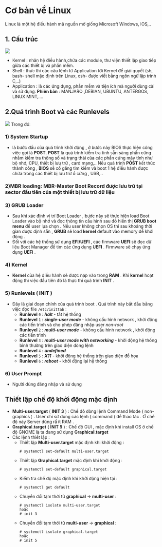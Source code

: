 
# Cơ bản về Linux
 Linux là một hệ điều hành mã nguồn mở giống Microsoft Windows, IOS,..
## 1. Cấu trúc 
![](https://2.bp.blogspot.com/-xU5aB5e7v9E/WfAvTqZbDkI/AAAAAAAAJAo/-0s8WE4OOyE1_YZDjFLhGc4IWQ8IONEXwCLcBGAs/s400/ksa-pic0.jpeg)
- Kernel : nhân hệ điều hành,chứa các module, thư viện thiết lập giao tiếp giữa các thiết bị và phần mềm.
- Shell : thực thi các câu lệnh từ Application tới Kernel để giải quyết (sh, bash- shell mặc định trên Linux, csh- được viết bằng ngôn ngữ lập trình C,..)
- Application : là các ứng dụng, phần mềm và tiện ích mà người dùng cài và sử dụng.
**Phiên bản** : MANJARO ,DEBIAN, UBUNTU, ANTERGOS, LINUX MINT,....
## 2.Quá trình Boot và các Runlevels

![](https://camo.githubusercontent.com/2918eb4946bb17f09d39b9e6835be4d0cb3ed9415e1cf2f948835920935d3846/68747470733a2f2f692e696d6775722e636f6d2f57617a6f7679512e706e67)
Trong đó:
### 1) System Startup 
- là bước đầu của quá trình khởi động , ở bước này BIOS thực hiện công việc gọi là **POST**. **POST** là quá trình kiểm tra tính sẵn sàng phần cứng nhằm kiểm tra thông số và trạng thái của các phần cứng máy tính như bộ nhớ, CPU, thiết bị lưu trữ , card mạng,.. Nếu quá trình **PÓST** kết thúc thành công , **BIOS** sẽ cố gắng tìm kiếm và boot 1 hệ điều hành được chứa trong các thiết bị lưu trữ ổ cứng , USB,.. 
### 2)MBR loading: **MBR-Master Boot Record** được lưu trữ tại **sector** đầu tiên của một thiết bị lưu trữ dữ liệu
### **3) GRUB Loader**
- Sau khi xác định vị trí Boot Loader , bước này sẽ thực hiện load Boot Loader vào bộ nhớ và đọc thông tin cấu hình sau đó hiển thị **GRUB boot menu** để user lựa chọn . Nếu user không chọn OS thì sau khoảng thời gian được định sẵn , **GRUB** sẽ load **kernel** default vào memory để khởi động .
- Đối với các hệ thống sử dụng **EFI/UEFI** , các firmware **UEFI** sẽ đọc dữ liệu Boot Manager để tìm các ứng dụng **UEFI** . Firmware sẽ chạy ứng dụng **UEFI** .
### **4) Kernel**
- **Kernel** của hệ điều hành sẽ được nạp vào trong **RAM** . Khi **kernel** hoạt động thì việc đầu tiên đó là thực thi quá trình **INIT** .
### **5) Runlevels ( INIT )**
- Đây là giai đoạn chính của quá trình boot . Quá trình này bắt đầu bằng việc đọc file `/etc/inittab` :
    - **Runlevel** `0` : ***halt*** - tắt hệ thống
    - **Runlevel** `1` : ***single-user mode*** - không cấu hình network , khởi động các tiến trình và cho phép đăng nhập user *non-root* 
    - **Runlevel** `2` : ***multi-user mode*** - không cấu hình network , khởi động các tiến trình
    - **Runlevel** `3` : ***multi-user mode with networking*** - khởi động hệ thống bình thường trên giao diện dòng lệnh
    - **Runlevel** `4` : ***undefined***
    - **Runlevel** `5` : ***X11*** - khởi động hệ thống trên giao diện đồ họa
    - **Runlevel** `6` : ***reboot*** - khởi động lại hệ thống
### **6) User Prompt**
- Người dùng đăng nhập và sử dụng

## **Thiết lập chế độ khởi động mặc định**
- **Multi-user.target** ( **INIT 3** ) : Chế đô dòng lệnh Command Mode ( non-graphics ) . User chỉ sử dụng các lệnh ( command ) để thao tác . Ở chế độ này Server dùng rấ ít RAM .
- **Graphical.target** ( **INIT 5** ) : Chế độ GUI , mặc định khi install OS ở chế độ GNOME là ta đang sử dụng **Graphical.target**
- Các lệnh thiết lập :
    - Thiết lập **Multi-user.target** mặc định khi khởi động :
        ```
        # systemctl set-default multi-user.target
        ```
    - Thiết lập **Graphical.target** mặc định khi khởi động :
        ```
        # systemctl set-default graphical.target
        ```
    - Kiểm tra chế độ mặc định khi khởi động hiện tại :
        ```
        # systemctl get default
        ```
    - Chuyển đổi tạm thời từ **graphical** -> **multi-user** :
        ```
        # systemctl isolate multi-user.target
        hoặc
        # init 3
        ```
    - Chuyển đổi tạm thời từ **multi-user** -> **graphical** :
        ```
        # systemctl isolate graphical.target
        hoặc
        # init 5

    
        
    



